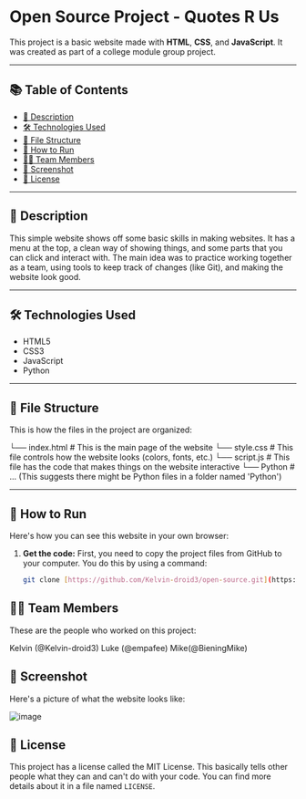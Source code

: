 # Open Source Project - Quotes R Us

This project is a basic website made with **HTML**, **CSS**, and **JavaScript**.
It was created as part of a college module group project.

---

## 📚 Table of Contents

- [📝 Description](#description)
- [🛠️ Technologies Used](#technologies-used)
- [📁 File Structure](#file-structure)
- [🚀 How to Run](#how-to-run)
- [👨‍💻 Team Members](#team-members)
- [📸 Screenshot](#screenshot)
- [📄 License](#license)

---

## 📝 Description

This simple website shows off some basic skills in making websites. It has a menu at the top, a clean way of showing things, and some parts that you can click and interact with.
The main idea was to practice working together as a team, using tools to keep track of changes (like Git), and making the website look good.

---

## 🛠️ Technologies Used

- HTML5
- CSS3
- JavaScript
- Python

---

## 📁 File Structure

This is how the files in the project are organized:

└── index.html # This is the main page of the website
└── style.css # This file controls how the website looks (colors, fonts, etc.)
└── script.js # This file has the code that makes things on the website interactive
└── Python # ... (This suggests there might be Python files in a folder named 'Python')

---

## 🚀 How to Run

Here's how you can see this website in your own browser:

1.  **Get the code:** First, you need to copy the project files from GitHub to your computer. You do this by using a command:
    ```bash
    git clone [https://github.com/Kelvin-droid3/open-source.git](https://github.com/Kelvin-droid3/open-source.git)
    ```

## 👨‍💻 Team Members

These are the people who worked on this project:

Kelvin (@Kelvin-droid3)
Luke (@empafee)
Mike(@BieningMike)

## 📸 Screenshot

Here's a picture of what the website looks like:

![image](https://github.com/user-attachments/assets/60449df9-679c-475e-8a18-3f695cc9835c)

## 📄 License

This project has a license called the MIT License. This basically tells other people what they can and can't do with your code. You can find more details about it in a file named `LICENSE`.
